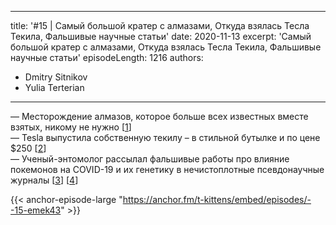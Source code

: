 
---
title: '#15 | Самый большой кратер с алмазами, Откуда взялась Тесла Текила, Фальшивые научные статьи'
date: 2020-11-13
excerpt: 'Самый большой кратер с алмазами, Откуда взялась Тесла Текила, Фальшивые научные статьи'
episodeLength: 1216
authors:
  - Dmitry Sitnikov
  - Yulia Terterian
---

— Месторождение алмазов, которое больше всех известных вместе взятых, никому не нужно [[1](https://ru.wikipedia.org/wiki/Попигай_(кратер))]<br/>
— Tesla выпустила собственную текилу – в стильной бутылке и по цене $250 [[2](https://esquire.ru/articles/220333-teslakila-tesla-nachala-vypuskat-sobstvennuyu-tekilu-stoimostyu-pochti-20-tysyach-rubley-za-butylku/)]<br/>
— Ученый-энтомолог рассылал фальшивые работы про влияние покемонов на COVID-19 и их генетику в нечистоплотные псевдонаучные журналы [[3](https://www.the-scientist.com/critic-at-large/opinion-using-pokmon-to-detect-scientific-misinformation-68098)] [[4](https://predatoryjournals.com/journals/)]

{{< anchor-episode-large "https://anchor.fm/t-kittens/embed/episodes/--15-emek43" >}}
